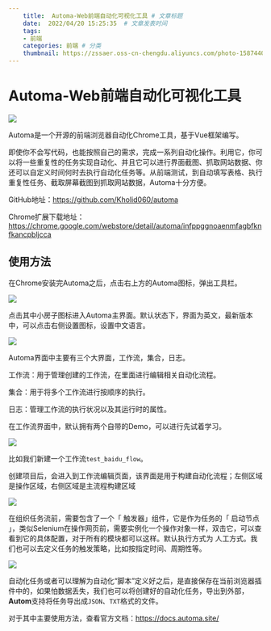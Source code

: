 ```yaml
---
    title:  Automa-Web前端自动化可视化工具 # 文章标题  
    date:  2022/04/20 15:25:35  # 文章发表时间
    tags:
    - 前端
    categories: 前端 # 分类
    thumbnail: https://zssaer.oss-cn-chengdu.aliyuncs.com/photo-1587440871875-191322ee64b0.jpg?x-oss-process=style/wallpaper # 略缩图
---
```

# Automa-Web前端自动化可视化工具

![](https://zssaer.oss-cn-chengdu.aliyuncs.com/icon-128.png)

Automa是一个开源的前端浏览器自动化Chrome工具，基于Vue框架编写。

即使你不会写代码，也能按照自己的需求，完成一系列自动化操作。利用它，你可以将一些重复性的任务实现自动化、并且它可以进行界面截图、抓取网站数据、你还可以自定义时间何时去执行自动化任务等。从前端测试，到自动填写表格、执行重复性任务、截取屏幕截图到抓取网站数据，Automa十分方便。

GitHub地址：https://github.com/Kholid060/automa

Chrome扩展下载地址：https://chrome.google.com/webstore/detail/automa/infppggnoaenmfagbfknfkancpbljcca

## 使用方法

在Chrome安装完Automa之后，点击右上方的Automa图标，弹出工具栏。

![](https://zssaer.oss-cn-chengdu.aliyuncs.com/20220420150318.png)

点击其中小房子图标进入Automa主界面。默认状态下，界面为英文，最新版本中，可以点击右侧设置图标，设置中文语言。

![](https://zssaer.oss-cn-chengdu.aliyuncs.com/20220420150521.png)

Automa界面中主要有三个大界面，工作流，集合，日志。

工作流：用于管理创建的工作流，在里面进行编辑相关自动化流程。

集合：用于将多个工作流进行按顺序的执行。

日志：管理工作流的执行状况以及其运行时的属性。

在工作流界面中，默认拥有两个自带的Demo，可以进行先试着学习。

![](https://zssaer.oss-cn-chengdu.aliyuncs.com/20220420151006.png)

比如我们新建一个工作流`test_baidu_flow`。

创建项目后，会进入到工作流编辑页面，该界面是用于构建自动化流程；左侧区域是操作区域，右侧区域是主流程构建区域

![](https://zssaer.oss-cn-chengdu.aliyuncs.com/20220420151153.png)

在组织任务流前，需要包含了一个「 触发器」组件，它是作为任务的「 启动节点 」，类似Selenium在操作网页前，需要实例化一个操作对象一样，双击它，可以查看到它的具体配置，对于所有的模块都可以这样。默认执行方式为 人工方式。我们也可以去定义任务的触发策略，比如按指定时间、周期性等。

![](https://zssaer.oss-cn-chengdu.aliyuncs.com/20220420151347.png)

自动化任务或者可以理解为自动化“脚本”定义好之后，是直接保存在当前浏览器插件中的，如果怕数据丢失，我们也可以将创建好的自动化任务，导出到外部，**Autom**支持将任务导出成`JSON`、`TXT`格式的文件。

对于其中主要使用方法，查看官方文档：https://docs.automa.site/